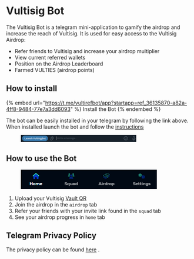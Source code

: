 # Vultisig Bot

The Vultisig Bot is a telegram mini-application to gamify the airdrop and increase the reach of Vultisig. It is used for easy access to the Vultisig Airdrop:

* Refer friends to Vultisig and increase your airdrop multiplier
* View current referred wallets
* Position on the Airdrop Leaderboard
* Farmed VULTIES (airdrop points)

## How to install

{% embed url="https://t.me/vultirefbot/app?startapp=ref_36135870-a82a-4ff8-9484-77e7a3dd6093" %}
Install the Bot
{% endembed %}

The bot can be easily installed in your telegram by following the link above.\
When installed launch the bot and follow the [instructions](vultisig-bot.md#how-to-use-the-bot)

<figure><img src="../.gitbook/assets/image (2) (1).png" alt="" width="314"><figcaption></figcaption></figure>

## How to use the Bot

<figure><img src="../.gitbook/assets/image (1) (1) (1).png" alt=""><figcaption></figcaption></figure>

1. Upload your Vultisig [Vault QR](../vultisig-vault-user-actions/managing-your-vault/vault-qr.md)
2. Join the airdrop in the `airdrop` tab
3. Refer your friends with your invite link found in the `squad` tab
4. See your airdrop progress in `home` tab

## Telegram Privacy Policy&#x20;

The privacy policy can be found [here](https://telegram.org/privacy-tpa) .

